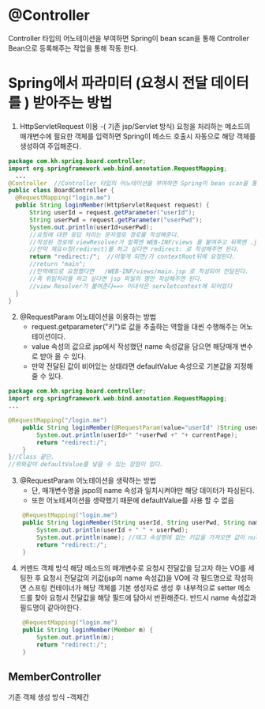 # @Controller 
 Controller 타입의 어노테이션을 부여하면 Spring이 bean scan을 통해 Controller Bean으로 등록해주는 작업을 통해 작동 한다.

  # Spring에서 파라미터 (요청시 전달 데이터를 ) 받아주는 방법 
  1. HttpServletRequest 이용 -( 기존 jsp/Servlet 방식)
     요청을 처리하는 메소드의 매개변수에 필요한 객체를 입력하면 Spring이 메소드 호출시 자동으로 해당 객체를 생성하여 주입해준다.
  ```java
  package com.kh.spring.board.controller;
import org.springframework.web.bind.annotation.RequestMapping;
	... 
@Controller  //Controller 타입의 어노테이션을 부여하면 Spring이 bean scan을 통해 Controller Bean으로 등록해준다! 
public class BoardController {
	@RequestMapping("login.me")
	public String loginMember(HttpServletRequest request) {
		String userId = request.getParameter("userId");
		String userPwd = request.getParameter("userPwd");
		System.out.println(userId+userPwd);
		//요청에 대한 응답 처리는 문자열로 경로를 작성해준다. 
		//작성된 경로에 viewResolver가 앞쪽엔 WEB-INF/views 를 붙여주고 뒤쪽엔 .jsp 를 붙여주고 위임처리 해준다.
		//만약 재요ㅁ청(redirect)를 하고 싶다면 redirect: 로 작성해주면 된다.
		return "redirect:/";  //이렇게 되면/가 contextRoot뒤에 요청된다.
		//return "main";
		//만약에으로 요청했다면   /WEB-INF/views/main.jsp 로 작성되어 전달된다.
		//즉 위임처리를 하고 싶다면 jsp 파일의 명만 작성해주면 된다.
		//view Resolver가 붙여준다==> 이녀석은 servletcontext에 되어있다
	}
}
```
2. @RequestParam 어노테이션을 이용하는 방법
   - request.getparameter("키")로 값을 추출하는 역할을 대씬 수행해주는 어노테이션이다.
   - value 속성의 값으로 jsp에서 작성했던 name 속성값을 담으면 해당매개 변수로 받아 올 수 있다.
   - 만약 전달된 값이 비어있는 상태라면 defaultValue 속성으로 기본값을 지정해 줄 수 있다.
```java
package com.kh.spring.board.controller;
import org.springframework.web.bind.annotation.RequestMapping;
...

@RequestMapping("/login.me")
	public String loginMember(@RequestParam(value="userId" )String userId,@RequestParam(value="userPwd")String userPwd,@RequestParam(value="currentPage",defaultValue="1")String currentPage) {
		System.out.println(userId+" "+userPwd +" "+ currentPage);
		return "redirect:/";
	}
}//Class 끝단.
//위와같이 defaultValue를 넣을 수 있는 장점이 있다.
```
3. @RequestParam 어노테이션을 생략하는 방법
   - 단, 매개변수명을 jspo의 name 속성과 일치시켜야만 해당 데이터가 파싱된다.
   - 또한 어노테셔이션을 생략했기 때문에 defaultValue를 사용 할 수 없음
```java
	@RequestMapping("login.me")
	public String loginMember(String userId, String userPwd, String name) {
	    System.out.println(userId + " " + userPwd);
	    System.out.println(name); //태그 속성명에 없는 키값을 가져오면 값이 null이 됨으로 주의요함
	    return "redirect:/";
	}
```

4. 커맨드 객체 방식
   해당 메소드의 매개변수로 요청시 전달값을 담고자 하는 VO를 세팅한 후 요청시 전달값의 키값(jsp의 name 속성값)을 VO에 각 필드명으로 작성하면 스프링 컨테이너가 해당 객체를 기본 생성자로 생성 후 내부적으로 setter 메소드를 찾아 요청시 전달값을 해당 필드에 담아서 반환해준다.
   반드시 name 속성값과 필드명이 같아야한다.
```java
	@RequestMapping("login.me")
	public String loginMember(Member m) {
		System.out.println(m);
		return "redirect:/";
	}
```

## MemberController
기존 객체 생성 방식
	-객체간